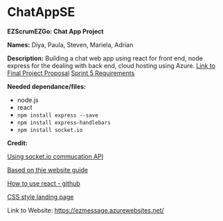 # ChatAppSE

**EZScrumEZGo: Chat App Project**

**Names:** Diya, Paula, Steven, Mariela, Adrian

**Description:**
Building a chat web app using react for front end, node express for the dealing with back end,
cloud hosting using Azure.
[Link to Final Project Proposal](http://fppezgo.azurewebsites.net/)
[Sprint 5 Requirements](https://www.lewis.education/?cpsc=44000-fall-2021-001#/activity/final-project-sprint-5)


**Needed dependance/files:**
- node.js
- react
- `npm install express --save`    
- `npm install express-handlebars` <!-- test come-->  
- `npm install socket.io` <!--note there are two sides when working will socket.io server and client--> 
<!--might need `npm install socket.io-client` -->
<!-- `npm install -g nodemon` is needed for test/running for dev   -->


**Credit:**

[Using socket.io commucation API](https://socket.io/)

[Based on thie website guide ](https://flexiple.com/react/build-a-powerful-chat-application-using-react-hooks/#section1)

[How to use react - github](https://github.com/facebook/create-react-app)

[CSS style landing page](https://codepen.io/ManalNasir/pen/gOLLvxM)

Link to Website: https://ezmessage.azurewebsites.net/
